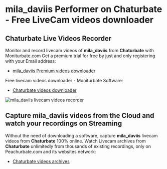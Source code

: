 # mila_daviis Performer on Chaturbate - Free LiveCam videos downloader

## Chaturbate Live Videos Recorder

Monitor and record livecam videos of **mila_daviis** from **Chaturbate** with Moniturbate.com
Get a premium trial for free by just and only registering with your Email address:
* [mila_daviis Premium videos downloader](https://moniturbate.com/request-demo-licence-key.html)

Free livecam videos downloader - Moniturbate Software:
* [Chaturbate videos downloader](https://moniturbate.com/moniturbate-download-software.html)

![mila_daviis livecam videos recorder](https://peachurnet.com/templates/moniturbate-software.png)


## Capture mila_daviis videos from the Cloud and watch your recordings on Streaming

Without the need of downloading a software, capture **mila_daviis** livecam videos from **Chaturbate** 100% online.
Watch Livecam archives from **Chaturbate** unlimitedly from thousands of existing recordings, only on Peachurbate.com and its websites network:
* [Chaturbate videos archives](https://peachurnet.com/)